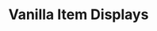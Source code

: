 ---
title: Vanilla Item Displays
description: Everything you need to know about Vanilla Item Displays in the Blueprint Format.
---